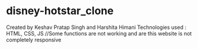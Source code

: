 # disney-hotstar_clone
Created by Keshav Pratap Singh and Harshita Himani
Technologies used : HTML, CSS, JS
 //Some functions are not working and are this website is not completely responsive
